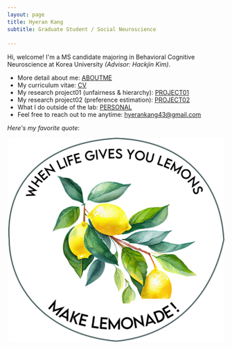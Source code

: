 ```yaml
---
layout: page
title: Hyeran Kang
subtitle: Graduate Student / Social Neuroscience

---
```


Hi, welcome!
I'm a MS candidate majoring in Behavioral Cognitive Neuroscience at Korea University <i>(Advisor: Hackjin Kim)</i>. 
- More detail about me: <a href="/aboutme">ABOUTME</a>
- My curriculum vitae: <a href="files/HyeranKang_CV_230421.pdf">CV</a>
- My research project01 (unfairness & hierarchy): <a href="pages/project01">PROJECT01</a>
- My research project02 (preference estimation): <a href="pages/project02">PROJECT02</a>
- What I do outside of the lab: <a href="pages/personal">PERSONAL</a>
- Feel free to reach out to me anytime: <u>hyerankang43@gmail.com</u>

<i>Here's my favorite quote</i>:
<center><img src="/photo/lemonade.jpg" width="500" align="center"/></center>

